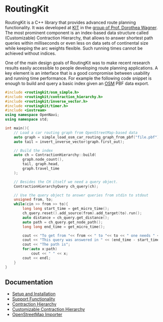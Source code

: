 # RoutingKit

RoutingKit is a C++ library that provides advanced route planning functionality. 
It was developed at [KIT](https://www.kit.edu) in the [group of Prof. Dorothea Wagner](https://i11www.iti.kit.edu/).
The most prominent component is an index-based data structure called (Customizable) Contraction Hierarchy, that allows to answer shortest path queries within milliseconds or even less on data sets of continental size while keeping the arc weights flexible.
Such running times cannot be achieved without indices.

One of the main design goals of RoutingKit was to make recent research results easily accessible to people developing route planning applications.
A key element is an interface that is a good compromise between usability and running time performance.
For example the following code snippet is enough to build and query a basic index given an [OSM](https://www.openstreetmap.org) PBF data export.

```cpp
#include <routingkit/osm_simple.h>
#include <routingkit/contraction_hierarchy.h>
#include <routingkit/inverse_vector.h>
#include <routingkit/timer.h>
#include <iostream>
using namespace OpenNavi;
using namespace std;

int main(){
	// Load a car routing graph from OpenStreetMap-based data
	auto graph = simple_load_osm_car_routing_graph_from_pbf("file.pbf");
	auto tail = invert_inverse_vector(graph.first_out);

	// Build the index
	auto ch = ContractionHierarchy::build(
		graph.node_count(), 
		tail, graph.head, 
		graph.travel_time
	);

	// Besides the CH itself we need a query object. 
	ContractionHierarchyQuery ch_query(ch);

	// Use the query object to answer queries from stdin to stdout
	unsigned from, to;
	while(cin >> from >> to){
		long long start_time = get_micro_time();
		ch_query.reset().add_source(from).add_target(to).run();
		auto distance = ch_query.get_distance();
		auto path = ch_query.get_node_path();
		long long end_time = get_micro_time();

		cout << "To get from "<< from << " to "<< to << " one needs " << distance << " seconds." << endl;
		cout << "This query was answered in " << (end_time - start_time) << " microseconds." << endl;
		cout << "The path is";
		for(auto x:path)
			cout << " " << x;
		cout << endl;
	}
}
```

## Documentation

* [Setup and Installation](doc/Setup.md)
* [Support Functionality](doc/SupportFunctions.md)
* [Contraction Hierarchy](doc/ContractionHierarchy.md)
* [Customizable Contraction Hierarchy](doc/CustomizableContractionHierarchy.md)
* [OpenStreetMap Importer](doc/OpenStreetMap.md)


